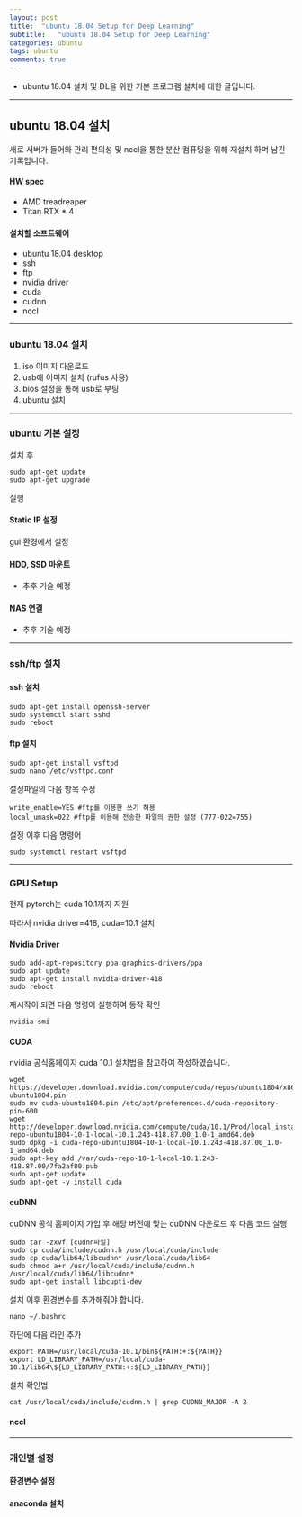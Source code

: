 ```yaml
---
layout: post
title:  "ubuntu 18.04 Setup for Deep Learning"
subtitle:   "ubuntu 18.04 Setup for Deep Learning"
categories: ubuntu
tags: ubuntu
comments: true
---
```


- ubuntu 18.04 설치 및 DL을 위한 기본 프로그램 설치에 대한 글입니다.

---


## ubuntu 18.04 설치
새로 서버가 들어와 관리 편의성 및 nccl을 통한 분산 컴퓨팅을 위해 재설치 하며 남긴 기록입니다.

#### HW spec
- AMD treadreaper
- Titan RTX * 4

#### 설치할 소프트웨어
- ubuntu 18.04 desktop
- ssh
- ftp
- nvidia driver
- cuda
- cudnn
- nccl

---

### ubuntu 18.04 설치
1. iso 이미지 다운로드
2. usb에 이미지 설치 (rufus 사용)
3. bios 설정을 통해 usb로 부팅
4. ubuntu 설치

---

### ubuntu 기본 설정
설치 후 
```{.bash}
sudo apt-get update
sudo apt-get upgrade
```
실행

#### Static IP 설정
gui 환경에서 설정

#### HDD, SSD 마운트
- 추후 기술 예정

#### NAS 연결
- 추후 기술 예정

---

### ssh/ftp 설치
#### ssh 설치
```{.bash}
sudo apt-get install openssh-server
sudo systemctl start sshd
sudo reboot
```
#### ftp 설치

```{.bash}
sudo apt-get install vsftpd
sudo nano /etc/vsftpd.conf
```

설정파일의 다음 항목 수정
```{.bash}
write_enable=YES #ftp를 이용한 쓰기 허용
local_umask=022 #ftp를 이용해 전송한 파일의 권한 설정 (777-022=755)
```

설정 이후 다음 명령어
```{.bash}
sudo systemctl restart vsftpd
```

---

### GPU Setup
현재 pytorch는 cuda 10.1까지 지원

따라서 nvidia driver=418, cuda=10.1 설치

#### Nvidia Driver
```{.bash}
sudo add-apt-repository ppa:graphics-drivers/ppa
sudo apt update
sudo apt-get install nvidia-driver-418
sudo reboot
```

재시작이 되면 다음 명령어 실행하여 동작 확인
```{.bash}
nvidia-smi
```

#### CUDA
nvidia 공식홈페이지 cuda 10.1 설치법을 참고하여 작성하였습니다.

```{.bash}
wget https://developer.download.nvidia.com/compute/cuda/repos/ubuntu1804/x86_64/cuda-ubuntu1804.pin
sudo mv cuda-ubuntu1804.pin /etc/apt/preferences.d/cuda-repository-pin-600
wget http://developer.download.nvidia.com/compute/cuda/10.1/Prod/local_installers/cuda-repo-ubuntu1804-10-1-local-10.1.243-418.87.00_1.0-1_amd64.deb
sudo dpkg -i cuda-repo-ubuntu1804-10-1-local-10.1.243-418.87.00_1.0-1_amd64.deb
sudo apt-key add /var/cuda-repo-10-1-local-10.1.243-418.87.00/7fa2af80.pub
sudo apt-get update
sudo apt-get -y install cuda
```

#### cuDNN
cuDNN 공식 홈페이지 가입 후 해당 버전에 맞는 cuDNN 다운로드 후 다음 코드 실행

```{.bash}
sudo tar -zxvf [cudnn파일]
sudo cp cuda/include/cudnn.h /usr/local/cuda/include
sudo cp cuda/lib64/libcudnn* /usr/local/cuda/lib64
sudo chmod a+r /usr/local/cuda/include/cudnn.h /usr/local/cuda/lib64/libcudnn*
sudo apt-get install libcupti-dev
```

설치 이후 환경변수를 추가해줘야 합니다.

```{.bash}
nano ~/.bashrc
```

하단에 다음 라인 추가
```{.bash}
export PATH=/usr/local/cuda-10.1/bin${PATH:+:${PATH}}
export LD_LIBRARY_PATH=/usr/local/cuda-10.1/lib64\${LD_LIBRARY_PATH:+:${LD_LIBRARY_PATH}}
```

설치 확인법
```{.bash}
cat /usr/local/cuda/include/cudnn.h | grep CUDNN_MAJOR -A 2
```

#### nccl

---

### 개인별 설정
#### 환경변수 설정
#### anaconda 설치

